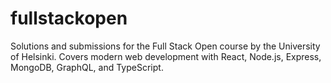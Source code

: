 # fullstackopen
Solutions and submissions for the Full Stack Open course by the University of Helsinki. Covers modern web development with React, Node.js, Express, MongoDB, GraphQL, and TypeScript.
